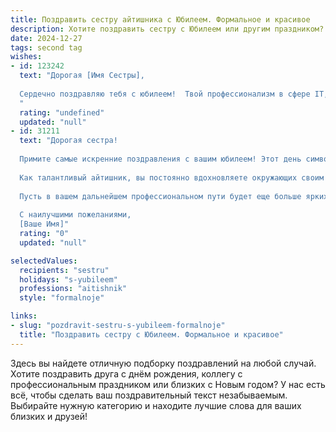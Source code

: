 ```yaml
---
title: Поздравить сестру айтишника с Юбилеем. Формальное и красивое
description: Хотите поздравить сестру с Юбилеем или другим праздником? Наш ИИ создаст незабываемое поздравление, а вы обязательно выделитесь среди других.  
date: 2024-12-27
tags: second tag
wishes:
- id: 123242
  text: "Дорогая [Имя Сестры],
  
  Сердечно поздравляю тебя с юбилеем!  Твой профессионализм в сфере IT,  яркий ум и целеустремленность вызывают восхищение. Желаю тебе дальнейших успехов в твоей карьере, новых интересных проектов и реализации всех задуманных планов. Пусть в твоей жизни всегда будет место для радости, любви и  гармонии. С юбилеем!
  "
  rating: "undefined"
  updated: "null"
- id: 31211
  text: "Дорогая сестра!
  
  Примите самые искренние поздравления с вашим юбилеем! Этот день символизирует не только важный этап в жизни, но и значительные достижения, которые вы с гордостью принесли в свою профессию.
  
  Как талантливый айтишник, вы постоянно вдохновляете окружающих своим умением находить нестандартные решения и справляться с любыми вызовами. Ваша страсть к технологиям и стремление к знаниям делают вас поистине уникальной личностью.
  
  Пусть в вашем дальнейшем профессиональном пути будет еще больше ярких побед, интересных проектов и возможностей для самореализации. Желаю вам здоровья, счастья и благополучия в жизни. Пусть каждый новый год добавляет красок в вашу карьеру и приносит только положительные изменения!
  
  С наилучшими пожеланиями,
  [Ваше Имя]"
  rating: "0"
  updated: "null"

selectedValues:
  recipients: "sestru"
  holidays: "s-yubileem"
  professions: "aitishnik"
  style: "formalnoje"

links:
- slug: "pozdravit-sestru-s-yubileem-formalnoje"
  title: "Поздравить сестру с Юбилеем. Формальное и красивое"
---
```


Здесь вы найдете отличную подборку поздравлений на любой случай. 
Хотите поздравить друга с днём рождения, коллегу с профессиональным праздником или близких с Новым годом? У нас есть всё, чтобы сделать ваш поздравительный текст незабываемым. Выбирайте нужную категорию и находите лучшие слова для ваших близких и друзей!
